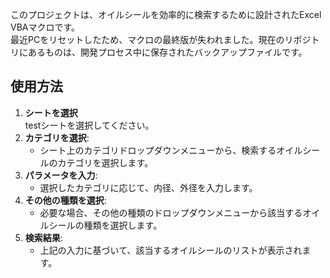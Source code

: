 このプロジェクトは、オイルシールを効率的に検索するために設計されたExcel VBAマクロです。  
最近PCをリセットしたため、マクロの最終版が失われました。現在のリポジトリにあるものは、開発プロセス中に保存されたバックアップファイルです。

## 使用方法

1. **シートを選択**  
   testシートを選択してください。
2. **カテゴリを選択**:
    - シート上のカテゴリドロップダウンメニューから、検索するオイルシールのカテゴリを選択します。
3. **パラメータを入力**:
    - 選択したカテゴリに応じて、内径、外径を入力します。
4. **その他の種類を選択**:
    - 必要な場合、その他の種類のドロップダウンメニューから該当するオイルシールの種類を選択します。
5. **検索結果**:
    - 上記の入力に基づいて、該当するオイルシールのリストが表示されます。
